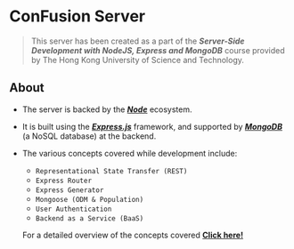 # ConFusion Server

> This server has been created as a part of the ***Server-Side Development with NodeJS, Express and MongoDB*** course provided by The Hong Kong University of Science and Technology.

## About
* The server is backed by the [***Node***](https://nodejs.org/en/) ecosystem.
* It is built using the [***Express.js***](https://expressjs.com/) framework, and supported by [***MongoDB***](https://www.mongodb.com/) (a NoSQL database) at the backend.
* The various concepts covered while development include:
  - <code>Representational State Transfer (REST)</code>
  - <code>Express Router</code>
  - <code>Express Generator</code>
  - <code>Mongoose (ODM &amp; Population)</code>
  - <code>User Authentication</code>
  - <code>Backend as a Service (BaaS)</code>
  
  For a detailed overview of the concepts covered [**Click here!**](https://github.com/users/mcs-codes/projects/4)
